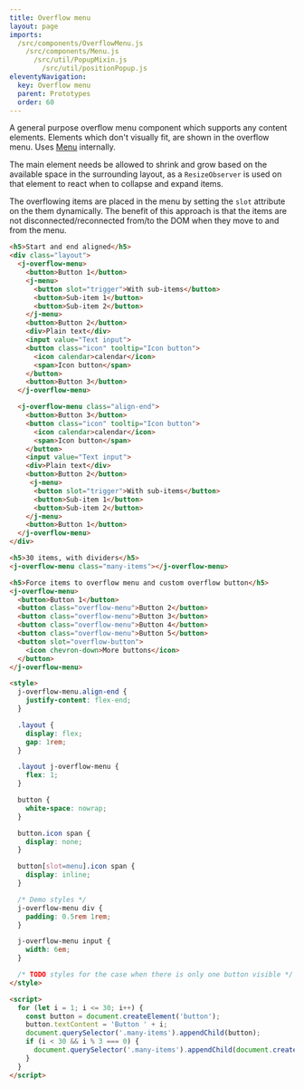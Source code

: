 ```yaml
---
title: Overflow menu
layout: page
imports:
  /src/components/OverflowMenu.js
    /src/components/Menu.js
      /src/util/PopupMixin.js
        /src/util/positionPopup.js
eleventyNavigation:
  key: Overflow menu
  parent: Prototypes
  order: 60
---
```


A general purpose overflow menu component which supports any content elements. Elements which don't visually fit, are shown in the overflow menu. Uses [Menu](/prototypes/menu) internally.

The main element needs be allowed to shrink and grow based on the available space in the surrounding layout, as a `ResizeObserver` is used on that element to react when to collapse and expand items.

The overflowing items are placed in the menu by setting the `slot` attribute on the them dynamically. The benefit of this approach is that the items are not disconnected/reconnected from/to the DOM when they move to and from the menu.

<render-example></render-example>
```html
<h5>Start and end aligned</h5>
<div class="layout">
  <j-overflow-menu>
    <button>Button 1</button>
    <j-menu>
      <button slot="trigger">With sub-items</button>
      <button>Sub-item 1</button>
      <button>Sub-item 2</button>
    </j-menu>
    <button>Button 2</button>
    <div>Plain text</div>
    <input value="Text input">
    <button class="icon" tooltip="Icon button">
      <icon calendar>calendar</icon>
      <span>Icon button</span>
    </button>
    <button>Button 3</button>
  </j-overflow-menu>

  <j-overflow-menu class="align-end">
    <button>Button 3</button>
    <button class="icon" tooltip="Icon button">
      <icon calendar>calendar</icon>
      <span>Icon button</span>
    </button>
    <input value="Text input">
    <div>Plain text</div>
    <button>Button 2</button>
     <j-menu>
      <button slot="trigger">With sub-items</button>
      <button>Sub-item 1</button>
      <button>Sub-item 2</button>
    </j-menu>
    <button>Button 1</button>
  </j-overflow-menu>
</div>

<h5>30 items, with dividers</h5>
<j-overflow-menu class="many-items"></j-overflow-menu>

<h5>Force items to overflow menu and custom overflow button</h5>
<j-overflow-menu>
  <button>Button 1</button>
  <button class="overflow-menu">Button 2</button>
  <button class="overflow-menu">Button 3</button>
  <button class="overflow-menu">Button 4</button>
  <button class="overflow-menu">Button 5</button>
  <button slot="overflow-button">
    <icon chevron-down>More buttons</icon>
  </button>
</j-overflow-menu>

<style>
  j-overflow-menu.align-end {
    justify-content: flex-end;
  }

  .layout {
    display: flex;
    gap: 1rem;
  }

  .layout j-overflow-menu {
    flex: 1;
  }

  button {
    white-space: nowrap;
  }

  button.icon span {
    display: none;
  }

  button[slot=menu].icon span {
    display: inline;
  }

  /* Demo styles */
  j-overflow-menu div {
    padding: 0.5rem 1rem;
  }

  j-overflow-menu input {
    width: 6em;
  }

  /* TODO styles for the case when there is only one button visible */
</style>

<script>
  for (let i = 1; i <= 30; i++) {
    const button = document.createElement('button');
    button.textContent = 'Button ' + i;
    document.querySelector('.many-items').appendChild(button);
    if (i < 30 && i % 3 === 0) {
      document.querySelector('.many-items').appendChild(document.createElement('hr'));
    }
  }
</script>
```
